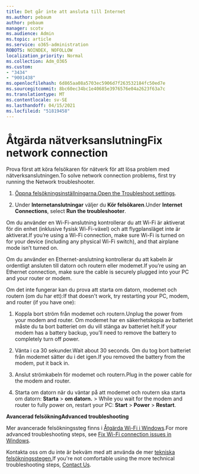 ```yaml
---
title: Det går inte att ansluta till Internet
ms.author: pebaum
author: pebaum
manager: scotv
ms.audience: Admin
ms.topic: article
ms.service: o365-administration
ROBOTS: NOINDEX, NOFOLLOW
localization_priority: Normal
ms.collection: Adm_O365
ms.custom:
- "3434"
- "9001438"
ms.openlocfilehash: 6d865aa08a5703ec5906d7f263532184fc50ed7e
ms.sourcegitcommit: 8bc60ec34bc1e40685e3976576e04a2623f63a7c
ms.translationtype: MT
ms.contentlocale: sv-SE
ms.lasthandoff: 04/15/2021
ms.locfileid: "51819458"
---
```

# <a name="fix-network-connection"></a><span data-ttu-id="d0f6a-102">Åtgärda nätverksanslutning</span><span class="sxs-lookup"><span data-stu-id="d0f6a-102">Fix network connection</span></span>

<span data-ttu-id="d0f6a-103">Prova först att köra felsökaren för nätverk för att lösa problem med nätverksanslutningen.</span><span class="sxs-lookup"><span data-stu-id="d0f6a-103">To solve network connection problems, first try running the Network troubleshooter.</span></span> 

1. <span data-ttu-id="d0f6a-104">[Öppna felsökningsinställningarna.](ms-settings:troubleshoot)</span><span class="sxs-lookup"><span data-stu-id="d0f6a-104">[Open the Troubleshoot settings](ms-settings:troubleshoot).</span></span>

2. <span data-ttu-id="d0f6a-105">Under **Internetanslutningar** väljer du **Kör felsökaren**.</span><span class="sxs-lookup"><span data-stu-id="d0f6a-105">Under **Internet Connections**, select **Run the troubleshooter**.</span></span>

<span data-ttu-id="d0f6a-106">Om du använder en Wi-Fi-anslutning kontrollerar du att Wi-Fi är aktiverat för din enhet (inklusive fysisk Wi-Fi-växel) och att flygplansläget inte är aktiverat.</span><span class="sxs-lookup"><span data-stu-id="d0f6a-106">If you’re using a Wi-Fi connection, make sure Wi-Fi is turned on for your device (including any physical Wi-Fi switch), and that airplane mode isn’t turned on.</span></span>

<span data-ttu-id="d0f6a-107">Om du använder en Ethernet-anslutning kontrollerar du att kabeln är ordentligt ansluten till datorn och routern eller modemet.</span><span class="sxs-lookup"><span data-stu-id="d0f6a-107">If you’re using an Ethernet connection, make sure the cable is securely plugged into your PC and your router or modem.</span></span>

<span data-ttu-id="d0f6a-108">Om det inte fungerar kan du prova att starta om datorn, modemet och routern (om du har ett):</span><span class="sxs-lookup"><span data-stu-id="d0f6a-108">If that doesn't work, try restarting your PC, modem, and router (if you have one):</span></span>

1. <span data-ttu-id="d0f6a-109">Koppla bort ström från modemet och routern.</span><span class="sxs-lookup"><span data-stu-id="d0f6a-109">Unplug the power from your modem and router.</span></span> <span data-ttu-id="d0f6a-110">Om modemet har en säkerhetskopia av batteriet måste du ta bort batteriet om du vill stänga av batteriet helt.</span><span class="sxs-lookup"><span data-stu-id="d0f6a-110">If your modem has a battery backup, you’ll need to remove the battery to completely turn off power.</span></span>

2. <span data-ttu-id="d0f6a-111">Vänta i ca 30 sekunder.</span><span class="sxs-lookup"><span data-stu-id="d0f6a-111">Wait about 30 seconds.</span></span> <span data-ttu-id="d0f6a-112">Om du tog bort batteriet från modemet sätter du i det igen.</span><span class="sxs-lookup"><span data-stu-id="d0f6a-112">If you removed the battery from the modem, put it back in.</span></span>

3. <span data-ttu-id="d0f6a-113">Anslut strömkabeln för modemet och routern.</span><span class="sxs-lookup"><span data-stu-id="d0f6a-113">Plug in the power cable for the modem and router.</span></span>

4. <span data-ttu-id="d0f6a-114">Starta om datorn när du väntar på att modemet och routern ska starta om datorn: **Starta**  >  **om datorn.**  >  </span><span class="sxs-lookup"><span data-stu-id="d0f6a-114">While you wait for the modem and router to fully power on, restart your PC: **Start** > **Power** > **Restart**.</span></span>

<span data-ttu-id="d0f6a-115">**Avancerad felsökning**</span><span class="sxs-lookup"><span data-stu-id="d0f6a-115">**Advanced troubleshooting**</span></span>

<span data-ttu-id="d0f6a-116">Mer avancerade felsökningssteg finns i [Åtgärda Wi-Fi i Windows](https://support.microsoft.com/help/10741?ocid=SMC10741%2F).</span><span class="sxs-lookup"><span data-stu-id="d0f6a-116">For more advanced troubleshooting steps, see [Fix Wi-Fi connection issues in Windows](https://support.microsoft.com/help/10741?ocid=SMC10741%2F).</span></span> 

<span data-ttu-id="d0f6a-117">Kontakta oss om du inte är bekväm med att använda de mer [tekniska felsökningsstegen.](https://support.microsoft.com/contactus)</span><span class="sxs-lookup"><span data-stu-id="d0f6a-117">If you're not comfortable using the more technical troubleshooting steps, [Contact Us](https://support.microsoft.com/contactus).</span></span>
